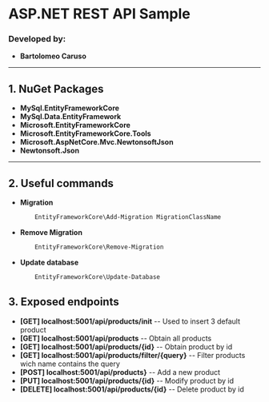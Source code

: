 ﻿# ASP.NET REST API Sample
### Developed by:
- **Bartolomeo Caruso**

---

## 1. NuGet Packages
- **MySql.EntityFrameworkCore** 
- **MySql.Data.EntityFramework**
- **Microsoft.EntityFrameworkCore**
- **Microsoft.EntityFrameworkCore.Tools**
- **Microsoft.AspNetCore.Mvc.NewtonsoftJson**
- **Newtonsoft.Json**

---

## 2. Useful commands
- **Migration**
    ```bash
        EntityFrameworkCore\Add-Migration MigrationClassName
    ```
- **Remove Migration**
    ```bash
        EntityFrameworkCore\Remove-Migration
    ```
- **Update database**
    ```bash
        EntityFrameworkCore\Update-Database
    ```

## 3. Exposed endpoints
- **[GET] localhost:5001/api/products/init** -- Used to insert 3 default product
- **[GET] localhost:5001/api/products** -- Obtain all products
- **[GET] localhost:5001/api/products/{id}** -- Obtain product by id
- **[GET] localhost:5001/api/products/filter/{query}** -- Filter products wich name contains the query
- **[POST] localhost:5001/api/products}** -- Add a new product
- **[PUT] localhost:5001/api/products/{id}** -- Modify product by id
- **[DELETE] localhost:5001/api/products/{id}** -- Delete product by id

